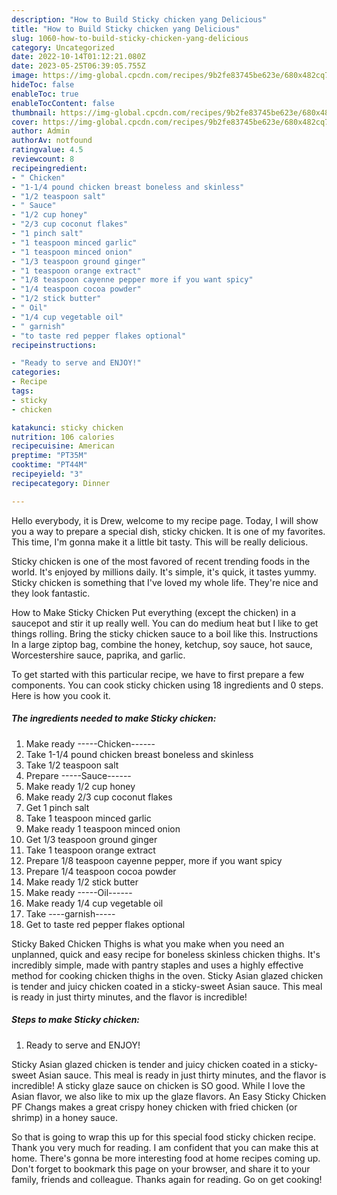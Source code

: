 ```yaml
---
description: "How to Build Sticky chicken yang Delicious"
title: "How to Build Sticky chicken yang Delicious"
slug: 1060-how-to-build-sticky-chicken-yang-delicious
category: Uncategorized
date: 2022-10-14T01:12:21.080Z
date: 2023-05-25T06:39:05.755Z
image: https://img-global.cpcdn.com/recipes/9b2fe83745be623e/680x482cq70/sticky-chicken-recipe-main-photo.jpg
hideToc: false
enableToc: true
enableTocContent: false
thumbnail: https://img-global.cpcdn.com/recipes/9b2fe83745be623e/680x482cq70/sticky-chicken-recipe-main-photo.jpg
cover: https://img-global.cpcdn.com/recipes/9b2fe83745be623e/680x482cq70/sticky-chicken-recipe-main-photo.jpg
author: Admin
authorAv: notfound
ratingvalue: 4.5
reviewcount: 8
recipeingredient:
- " Chicken"
- "1-1/4 pound chicken breast boneless and skinless"
- "1/2 teaspoon salt"
- " Sauce"
- "1/2 cup honey"
- "2/3 cup coconut flakes"
- "1 pinch salt"
- "1 teaspoon minced garlic"
- "1 teaspoon minced onion"
- "1/3 teaspoon ground ginger"
- "1 teaspoon orange extract"
- "1/8 teaspoon cayenne pepper more if you want spicy"
- "1/4 teaspoon cocoa powder"
- "1/2 stick butter"
- " Oil"
- "1/4 cup vegetable oil"
- " garnish"
- "to taste red pepper flakes optional"
recipeinstructions:

- "Ready to serve and ENJOY!"
categories:
- Recipe
tags:
- sticky
- chicken

katakunci: sticky chicken 
nutrition: 106 calories
recipecuisine: American
preptime: "PT35M"
cooktime: "PT44M"
recipeyield: "3"
recipecategory: Dinner

---
```



Hello everybody, it is Drew, welcome to my recipe page. Today, I will show you a way to prepare a special dish, sticky chicken. It is one of my favorites. This time, I'm gonna make it a little bit tasty. This will be really delicious.

Sticky chicken is one of the most favored of recent trending foods in the world. It's enjoyed by millions daily. It's simple, it's quick, it tastes yummy. Sticky chicken is something that I've loved my whole life. They're nice and they look fantastic.

How to Make Sticky Chicken Put everything (except the chicken) in a saucepot and stir it up really well. You can do medium heat but I like to get things rolling. Bring the sticky chicken sauce to a boil like this. Instructions In a large ziptop bag, combine the honey, ketchup, soy sauce, hot sauce, Worcestershire sauce, paprika, and garlic.


To get started with this particular recipe, we have to first prepare a few components. You can cook sticky chicken using 18 ingredients and 0 steps. Here is how you cook it.

<!--inarticleads1-->

##### The ingredients needed to make Sticky chicken:

1. Make ready  -----Chicken------
1. Take 1-1/4 pound chicken breast boneless and skinless
1. Take 1/2 teaspoon salt
1. Prepare  -----Sauce------
1. Make ready 1/2 cup honey
1. Make ready 2/3 cup coconut flakes
1. Get 1 pinch salt
1. Take 1 teaspoon minced garlic
1. Make ready 1 teaspoon minced onion
1. Get 1/3 teaspoon ground ginger
1. Take 1 teaspoon orange extract
1. Prepare 1/8 teaspoon cayenne pepper, more if you want spicy
1. Prepare 1/4 teaspoon cocoa powder
1. Make ready 1/2 stick butter
1. Make ready  -----Oil------
1. Make ready 1/4 cup vegetable oil
1. Take  ----garnish-----
1. Get to taste red pepper flakes optional


Sticky Baked Chicken Thighs is what you make when you need an unplanned, quick and easy recipe for boneless skinless chicken thighs. It&#39;s incredibly simple, made with pantry staples and uses a highly effective method for cooking chicken thighs in the oven. Sticky Asian glazed chicken is tender and juicy chicken coated in a sticky-sweet Asian sauce. This meal is ready in just thirty minutes, and the flavor is incredible! 

<!--inarticleads2-->

##### Steps to make Sticky chicken:


1. Ready to serve and ENJOY!

Sticky Asian glazed chicken is tender and juicy chicken coated in a sticky-sweet Asian sauce. This meal is ready in just thirty minutes, and the flavor is incredible! A sticky glaze sauce on chicken is SO good. While I love the Asian flavor, we also like to mix up the glaze flavors. An Easy Sticky Chicken PF Changs makes a great crispy honey chicken with fried chicken (or shrimp) in a honey sauce. 

So that is going to wrap this up for this special food sticky chicken recipe. Thank you very much for reading. I am confident that you can make this at home. There's gonna be more interesting food at home recipes coming up. Don't forget to bookmark this page on your browser, and share it to your family, friends and colleague. Thanks again for reading. Go on get cooking!
